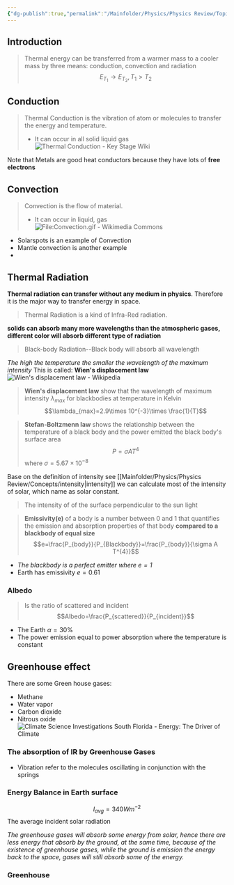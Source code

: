 ```yaml
---
{"dg-publish":true,"permalink":"/Mainfolder/Physics/Physics Review/Topics/Thermal energy transfer/"}
---
```



## Introduction
>Thermal energy can be transferred from a warmer mass to a cooler mass  by three means: conduction, convection and radiation$$E_{T_{1}}\to E_{T_{2}},T_{1}>T_{2}$$


## Conduction
>Thermal Conduction is the vibration of atom or molecules to transfer the energy and temperature.
>- It can occur in all solid liquid gas![Thermal Conduction - Key Stage Wiki](https://keystagewiki.com/images/1/1d/ThermalConduction.gif)



Note that Metals are good heat conductors because they have lots of **free electrons**


## Convection
>Convection is the flow of material. 
>- It can occur in liquid, gas
![File:Convection.gif - Wikimedia Commons](https://upload.wikimedia.org/wikipedia/commons/0/08/Convection.gif?20061220224059)

- Solarspots is an example of Convection
- Mantle convection is another example
- 

## Thermal Radiation
**Thermal radiation can transfer without any medium in physics**. Therefore it is the major way to transfer energy in space.

>Thermal Radiation is a kind of Infra-Red radiation.

**solids can absorb many more wavelengths than the atmospheric gases, different color will absorb different type of radiation**

>Black-body Radiation--Black body will absorb all wavelength

*The high the temperature the smaller the wavelength of the maximum intensity* 
This is called: **Wien's displacement law**
![Wien's displacement law - Wikipedia](https://upload.wikimedia.org/wikipedia/commons/thumb/a/a2/Wiens_law.svg/1200px-Wiens_law.svg.png)
>**Wien's displacement law** show that the wavelength of maximum intensity $\lambda_{max}$ for blackbodies at temperature in Kelvin$$\lambda_{max}=2.9\times 10^{-3}\times \frac{1}{T}$$

>**Stefan-Boltzmenn law** shows the relationship between the temperature of a black body and the power emitted the black body's surface area$$P=\sigma A T^4$$ where $\sigma=5.67\times 10^{-8}$

Base on the definition of intensity see [[Mainfolder/Physics/Physics Review/Concepts/intensity\|intensity]] we can calculate most of the intensity of solar, which name as solar constant.

>The intensity of of the surface perpendicular to the sun light 

>**Emissivity(e)** of a body is a number between 0 and 1 that quantifies the emission and absorption properties of that body **compared to a blackbody of equal size** $$e=\frac{P_{body}}{P_{Blackbody}}=\frac{P_{body}}{\sigma A T^{4}}$$


- *The blackbody is a perfect emitter where $e=1$*
- Earth has emissivity $e=0.61$ 

### Albedo
>Is the ratio of scattered and incident$$Albedo=\frac{P_{scattered}}{P_{incident}}$$

- The Earth $\alpha=30\%$ 
- The power emission equal to power absorption where the temperature is constant 


## Greenhouse effect
There are some Green house gases:
- Methane
- Water vapor
- Carbon dioxide
- Nitrous oxide
![Climate Science Investigations South Florida - Energy: The Driver of Climate](https://www.ces.fau.edu/ces/nasa/images/Energy/GHGAbsoprtionSpectrum.jpg)

### The absorption of IR by Greenhouse Gases
- Vibration refer to the molecules oscillating in conjunction with the springs 

### Energy Balance in Earth surface
$$I_{avg}=340Wm^{-2}$$
The average incident solar radiation

*The greenhouse gases will absorb some energy from solar, hence there are less energy that absorb by the ground, at the same time, because of the existence of greenhouse gases, while the ground is emission the energy back to the space, gases will still absorb some of the energy.*

### Greenhouse    
